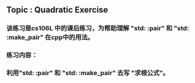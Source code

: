 ## Topic : Quadratic Exercise
### 该练习是cs106L 中的课后练习，为帮助理解 "std: :pair" 和 "std: :make_pair" 在cpp中的用法。
### 练习内容：
### 利用"std: :pair" 和 "std: :make_pair" 去写 "求根公式"。